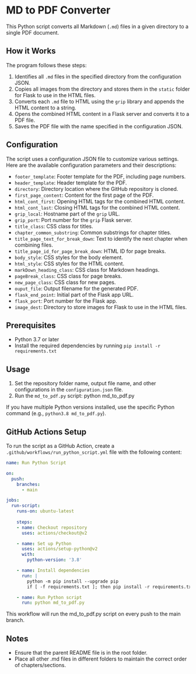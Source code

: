 # MD to PDF Converter

This Python script converts all Markdown (`.md`) files in a given directory to a single PDF document.

## How it Works

The program follows these steps:

1. Identifies all `.md` files in the specified directory from the configuration JSON.
2. Copies all images from the directory and stores them in the `static` folder for Flask to use in the HTML files.
3. Converts each `.md` file to HTML using the `grip` library and appends the HTML content to a string.
4. Opens the combined HTML content in a Flask server and converts it to a PDF file.
5. Saves the PDF file with the name specified in the configuration JSON.

## Configuration

The script uses a configuration JSON file to customize various settings. Here are the available configuration parameters and their descriptions:

- `footer_template`: Footer template for the PDF, including page numbers.
- `header_template`: Header template for the PDF.
- `directory`: Directory location where the GitHub repository is cloned.
- `first_page_content`: Content for the first page of the PDF.
- `html_cont_first`: Opening HTML tags for the combined HTML content.
- `html_cont_last`: Closing HTML tags for the combined HTML content.
- `grip_local`: Hostname part of the `grip` URL.
- `grip_port`: Port number for the `grip` Flask server.
- `title_class`: CSS class for titles.
- `chapter_common_substring`: Common substrings for chapter titles.
- `title_page_text_for_break_down`: Text to identify the next chapter when combining files.
- `title_page_id_for_page_break_down`: HTML ID for page breaks.
- `body_style`: CSS styles for the body element.
- `html_style`: CSS styles for the HTML content.
- `markDown_heading_class`: CSS class for Markdown headings.
- `pageBreak_class`: CSS class for page breaks.
- `new_page_class`: CSS class for new pages.
- `ouput_file`: Output filename for the generated PDF.
- `flask_end_point`: Initial part of the Flask app URL.
- `flask_port`: Port number for the Flask app.
- `image_dest`: Directory to store images for Flask to use in the HTML files.

## Prerequisites

- Python 3.7 or later
- Install the required dependencies by running `pip install -r requirements.txt`

## Usage

1. Set the repository folder name, output file name, and other configurations in the `configuration.json` file.
2. Run the `md_to_pdf.py` script: python md_to_pdf.py


If you have multiple Python versions installed, use the specific Python command (e.g., `python3.8 md_to_pdf.py`).

## GitHub Actions Setup

To run the script as a GitHub Action, create a `.github/workflows/run_python_script.yml` file with the following content:

```yaml
name: Run Python Script

on:
  push:
    branches:
      - main

jobs:
  run-script:
    runs-on: ubuntu-latest
    
    steps:
    - name: Checkout repository
      uses: actions/checkout@v2

    - name: Set up Python
      uses: actions/setup-python@v2
      with:
        python-version: '3.8'

    - name: Install dependencies
      run: |
        python -m pip install --upgrade pip
        if [ -f requirements.txt ]; then pip install -r requirements.txt; fi

    - name: Run Python script
      run: python md_to_pdf.py
```

This workflow will run the md_to_pdf.py script on every push to the main branch.

## Notes
- Ensure that the parent README file is in the root folder.
- Place all other .md files in different folders to maintain the correct order of chapters/sections.
